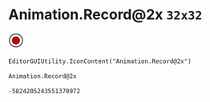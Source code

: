 # Animation.Record@2x `32x32`
<img src="/img/Animation.Record@2x.png" width=32 height=32>

``` CSharp
EditorGUIUtility.IconContent("Animation.Record@2x")
```
```
Animation.Record@2x
```
```
-5824205243551370972
```
